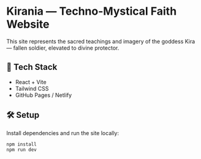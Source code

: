 # Kirania — Techno-Mystical Faith Website

This site represents the sacred teachings and imagery of the goddess Kira — fallen soldier, elevated to divine protector.

## 🚀 Tech Stack

- React + Vite
- Tailwind CSS
- GitHub Pages / Netlify

## 🛠 Setup

Install dependencies and run the site locally:

```bash
npm install
npm run dev